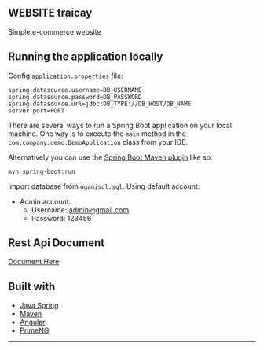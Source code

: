 ## WEBSITE traicay
Simple e-commerce website



## Running the application locally

Config ```application.properties``` file:
```
spring.datasource.username=DB_USERNAME
spring.datasource.password=DB_PASSWORD
spring.datasource.url=jdbc:DB_TYPE://DB_HOST/DB_NAME
server.port=PORT
```

There are several ways to run a Spring Boot application on your local machine. One way is to execute the `main` method in the `com.company.demo.DemoApplication` class from your IDE.

Alternatively you can use the [Spring Boot Maven plugin](https://docs.spring.io/spring-boot/docs/current/reference/html/build-tool-plugins-maven-plugin.html) like so:

```shell
mvn spring-boot:run
```


Import database from ```oganisql.sql```. Using default account:

- Admin account:
    - Username: admin@gmail.com
    - Password: 123456   
## Rest Api Document
[Document Here](http://localhost:8080/swagger-ui/index.html#)

## Built with
- [Java Spring](https://spring.io/)
- [Maven](https://mvnrepository.com/)
- [Angular](https://angular.io/)
- [PrimeNG](https://primeng.org/)



------------
